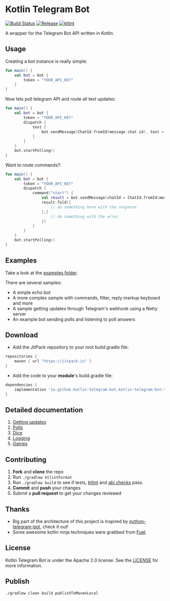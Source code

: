 # Kotlin Telegram Bot
[![Build Status](https://github.com/kotlin-telegram-bot/kotlin-telegram-bot/workflows/Continuous%20Integration/badge.svg?branch=main)](https://github.com/kotlin-telegram-bot/kotlin-telegram-bot/actions?query=workflow%3A%22Continuous+Integration%22+branch%3Amain)
[![Release](https://jitpack.io/v/kotlin-telegram-bot/kotlin-telegram-bot.svg)](https://jitpack.io/#kotlin-telegram-bot/kotlin-telegram-bot)
[![ktlint](https://img.shields.io/badge/code%20style-%E2%9D%A4-FF4081.svg)](https://ktlint.github.io/)

A wrapper for the Telegram Bot API written in Kotlin.

## Usage

Creating a bot instance is really simple:

```kotlin
fun main() {
    val bot = bot {
        token = "YOUR_API_KEY"
    }
}
```

Now lets poll telegram API and route all text updates:

```kotlin
fun main() {
    val bot = bot {
        token = "YOUR_API_KEY"
        dispatch {
            text {
                bot.sendMessage(ChatId.fromId(message.chat.id), text = text)
            }
        }
    }
    bot.startPolling()
}
```

Want to route commands?:

```kotlin
fun main() {
    val bot = bot {
        token = "YOUR_API_KEY"
        dispatch {
            command("start") {
                val result = bot.sendMessage(chatId = ChatId.fromId(message.chat.id), text = "Hi there!")
                result.fold({
                    // do something here with the response
                },{
                    // do something with the error 
                })
            }
        }
    }
    bot.startPolling()
}
```

## Examples
Take a look at the [examples folder](https://github.com/kotlin-telegram-bot/kotlin-telegram-bot/tree/main/samples).

There are several samples:
* A simple echo bot
* A more complex sample with commands, filter, reply markup keyboard and more
* A sample getting updates through Telegram's webhook using a Netty server
* An example bot sending polls and listening to poll answers

## Download
+ Add the JitPack repository to your root build.gradle file:

```gradle
repositories {
    maven { url "https://jitpack.io" }
}
```

+ Add the code to your **module**'s build.gradle file:

```gradle
dependencies {
    implementation 'io.github.kotlin-telegram-bot.kotlin-telegram-bot:telegram:x.y.z'
}
```

## Detailed documentation

1. [Getting updates](https://github.com/kotlin-telegram-bot/kotlin-telegram-bot/tree/main/docs/gettingUpdates.md)
2. [Polls](https://github.com/kotlin-telegram-bot/kotlin-telegram-bot/tree/main/docs/polls.md)
3. [Dice](https://github.com/kotlin-telegram-bot/kotlin-telegram-bot/tree/main/docs/dice.md)
4. [Logging](https://github.com/kotlin-telegram-bot/kotlin-telegram-bot/tree/main/docs/logging.md)
5. [Games](https://github.com/kotlin-telegram-bot/kotlin-telegram-bot/tree/main/docs/games.md)

## Contributing

 1. **Fork** and **clone** the repo
 2. Run `./gradlew ktlintFormat`
 3. Run `./gradlew build` to see if tests, [ktlint](https://github.com/pinterest/ktlint) and [abi checks](https://github.com/Kotlin/binary-compatibility-validator) pass.  
 4. **Commit** and **push** your changes
 5. Submit a **pull request** to get your changes reviewed

## Thanks
- Big part of the architecture of this project is inspired by [python-telegram-bot](https://github.com/python-telegram-bot/python-telegram-bot), check it out!
- Some awesome kotlin ninja techniques were grabbed from [Fuel](https://github.com/kittinunf/Fuel).

## License
Kotlin Telegram Bot is under the Apache 2.0 license. See the [LICENSE](LICENSE) for more information.


## Publish

```shell
./gradlew clean build publishToMavenLocal
```